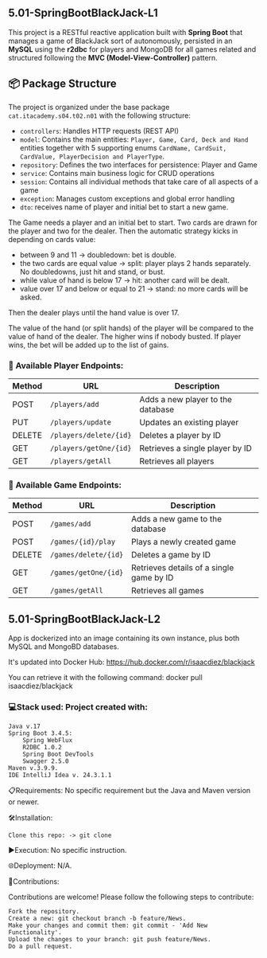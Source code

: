 ## 5.01-SpringBootBlackJack-L1

This project is a RESTful reactive application built with **Spring Boot** that manages a game of BlackJack sort of autonomously, persisted in an **MySQL** using the **r2dbc** for players and MongoDB for all games related and structured following the **MVC (Model-View-Controller)** pattern.

## 📦 Package Structure

The project is organized under the base package `cat.itacademy.s04.t02.n01` with the following structure:

- `controllers`: Handles HTTP requests (REST API)
- `model`: Contains the main entities: `Player, Game, Card, Deck and Hand` entities together with 5 supporting enums `CardName, CardSuit, CardValue, PlayerDecision and PlayerType`.
- `repository`: Defines the two interfaces for persistence: Player and Game
- `service`: Contains main business logic for CRUD operations
- `session`: Contains all individual methods that take care of all aspects of a game
- `exception`: Manages custom exceptions and global error handling
- `dto`: receives name of player and initial bet to start a new game.

The Game needs a player and an initial bet to start. Two cards are drawn for the player and two for the dealer. Then the automatic strategy kicks in depending on cards value:
- between 9 and 11 -> doubledown: bet is double.
- the two cards are equal value -> split: player plays 2 hands separately. No doubledowns, just hit and stand, or bust.
- while value of hand is below 17 -> hit: another card will be dealt.
- value over 17 and below or equal to 21 -> stand: no more cards will be asked.

Then the dealer plays until the hand value is over 17.

The value of the hand (or split hands) of the player will be compared to the value of hand of the dealer. The higher wins if nobody busted. If player wins, the bet will be added up to the list of gains. 

### 🔗 Available Player Endpoints:
| Method | URL                   | Description                        |
|--------|-----------------------|------------------------------------|
| POST   | `/players/add`        | Adds a new player to the database  |
| PUT    | `/players/update`      | Updates an existing player         |
| DELETE | `/players/delete/{id}` | Deletes a player by ID          |
| GET    | `/players/getOne/{id}` | Retrieves a single player by ID |
| GET    | `/players/getAll`      | Retrieves all players              |

### 🔗 Available Game Endpoints:
| Method | URL                      | Description                              |
|--------|--------------------------|------------------------------------------|
| POST   | `/games/add`             | Adds a new game to the database          |
| POST   | `/games/{id}/play` | Plays a newly created game               |
| DELETE | `/games/delete/{id}`     | Deletes a game by ID                     |
| GET    | `/games/getOne/{id}`     | Retrieves details of a single game by ID |
| GET    | `/games/getAll`          | Retrieves all games                      |

## 5.01-SpringBootBlackJack-L2
App is dockerized into an image containing its own instance, plus both MySQL and MongoBD databases.

It's updated into Docker Hub: https://hub.docker.com/r/isaacdiez/blackjack

You can retrieve it with the following command: docker pull isaacdiez/blackjack


### 💻Stack used: Project created with:

    Java v.17
    Spring Boot 3.4.5:
        Spring WebFlux
        R2DBC 1.0.2
        Spring Boot DevTools
        Swagger 2.5.0
    Maven v.3.9.9.
    IDE IntelliJ Idea v. 24.3.1.1

📋Requirements: No specific requirement but the Java and Maven version or newer.

🛠️Installation:

    Clone this repo: -> git clone

▶️Execution: No specific instruction.

🌐Deployment: N/A.

🤝Contributions:

Contributions are welcome! Please follow the following steps to contribute:

    Fork the repository.
    Create a new: git checkout branch -b feature/News.
    Make your changes and commit them: git commit - 'Add New Functionality'.
    Upload the changes to your branch: git push feature/News.
    Do a pull request.





